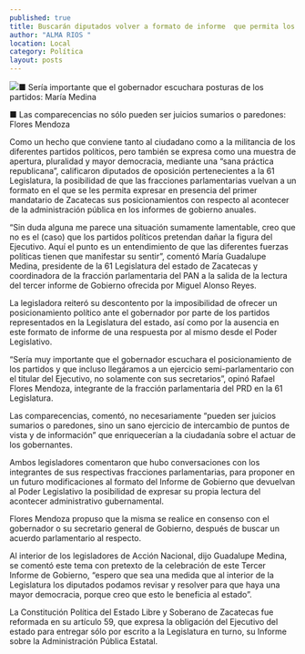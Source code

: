 ```yaml
---
published: true
title: Buscarán diputados volver a formato de informe  que permita los posicionamientos del Legislativo
author: "ALMA RIOS "
location: Local
category: Política
layout: posts
---
```


![](http://i.imgur.com/2Fo7WWrm.jpg)■ Sería importante que el gobernador escuchara posturas de los partidos: María Medina

■ Las comparecencias no sólo pueden ser juicios sumarios o paredones: Flores Mendoza

Como un hecho que conviene tanto al ciudadano como a la militancia de los diferentes partidos políticos, pero también se expresa como una muestra de apertura, pluralidad y mayor democracia, mediante una “sana práctica republicana”, calificaron diputados de oposición pertenecientes a la 61 Legislatura, la posibilidad de que las fracciones parlamentarias vuelvan a un formato en el que se les permita expresar en presencia del primer mandatario de Zacatecas sus posicionamientos con respecto al acontecer de la administración pública en los informes de gobierno anuales.

“Sin duda alguna me parece una situación sumamente lamentable, creo que no es el (caso) que los partidos políticos pretendan dañar la figura del Ejecutivo. Aquí el punto es un entendimiento de que las diferentes fuerzas políticas tienen que manifestar su sentir”, comentó María Guadalupe Medina, presidente de la 61 Legislatura del estado de Zacatecas y coordinadora de la fracción parlamentaria del PAN a la salida de la lectura del tercer informe de Gobierno ofrecida por Miguel Alonso Reyes.

La legisladora reiteró su descontento por la imposibilidad de ofrecer un posicionamiento político ante el gobernador por parte de los partidos representados en la Legislatura del estado, así como por la ausencia en este formato de informe de una respuesta por al mismo desde el Poder Legislativo.

“Sería muy importante que el gobernador escuchara el posicionamiento de los partidos y que incluso llegáramos  a un ejercicio semi-parlamentario con el titular del Ejecutivo, no solamente con sus secretarios”, opinó Rafael Flores Mendoza, integrante de la fracción parlamentaria del PRD en la 61 Legislatura.

Las comparecencias, comentó, no necesariamente “pueden ser juicios sumarios o paredones, sino un sano ejercicio de intercambio de puntos de vista y de información” que enriquecerían a la ciudadanía sobre el actuar de los gobernantes.

Ambos legisladores comentaron que hubo conversaciones con los integrantes de sus respectivas fracciones parlamentarias, para proponer en un futuro modificaciones al formato del Informe de Gobierno que devuelvan al Poder Legislativo la posibilidad de expresar su propia lectura del acontecer administrativo gubernamental.

Flores Mendoza propuso que la misma se realice en consenso con el gobernador o su secretario general de Gobierno, después de buscar un acuerdo parlamentario al respecto.

Al interior de los legisladores de Acción Nacional, dijo Guadalupe Medina, se comentó este tema con pretexto de la celebración de este Tercer Informe de Gobierno, “espero que sea una medida que al interior de la Legislatura los diputados podamos revisar y resolver para que haya una mayor democracia, porque creo que esto le beneficia al estado”.

La Constitución Política del Estado Libre y Soberano de Zacatecas fue reformada en su artículo 59, que expresa la obligación del Ejecutivo del estado para entregar sólo por escrito a la Legislatura en turno, su Informe sobre la Administración Pública Estatal.

